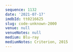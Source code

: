 ```yaml
---
sequence: 1132
date: '2021-07-17'
imdbId: tt0216625
slug: code-unknown-2000
venue: null
venueNotes: null
medium: Blu-ray
mediumNotes: Criterion, 2015
---
```


